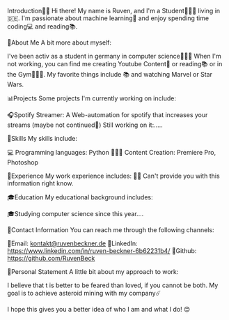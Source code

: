 Introduction👋🏻
Hi there! My name is Ruven, and I'm a Student👨🏼‍🎓 living in 🇩🇪. I'm passionate about machine learning🦾 and enjoy spending time coding💻 and reading📚.

🎯About Me
A bit more about myself:

I've been activ as a student in germany in computer science🧑🏼‍💻
When I'm not working, you can find me creating Youtube Content📸 or reading📚 or in the Gym🏋🏻‍♀️.
My favorite things include 📚 and watching Marvel or Star Wars.

📊Projects
Some projects I'm currently working on include:

🎧Spotify Streamer: A Web-automation for spotify that increases your streams (maybe not continued🫤)
Still working on it:.....

💼Skills
My skills include:

💻 Programming languages: Python
🧑🏼‍💻 Content Creation: Premiere Pro, Photoshop

📝Experience
My work experience includes:
🤷🏼 Can't provide you with this information right know.

🎓Education
My educational background includes:

🎓Studying computer science since this year....

📲Contact Information
You can reach me through the following channels:

📧Email: kontakt@ruvenbeckner.de
📱LinkedIn: https://www.linkedin.com/in/ruven-beckner-6b62231b4/
🤖Github: https://github.com/RuvenBeck

💬Personal Statement
A little bit about my approach to work:

I believe that t is better to be feared than loved, if you cannot be both.
My goal is to achieve asteroid mining with my company☄️

I hope this gives you a better idea of who I am and what I do! 😊
